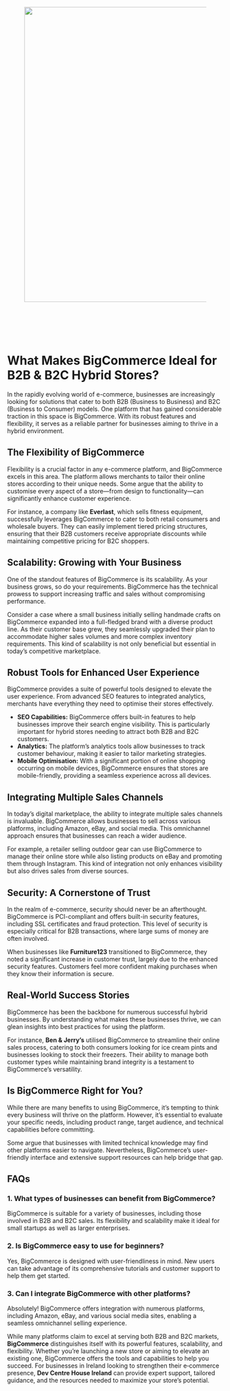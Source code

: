 
<div class="wp-block-columns alignwide is-layout-flex wp-container-core-columns-is-layout-8ba3830c wp-block-columns-is-layout-flex" style="margin-top:0;margin-bottom:0;padding-right:0;padding-left:0">
<div class="wp-block-column is-layout-flow wp-block-column-is-layout-flow" style="flex-basis:70%">
<div class="wp-block-group has-global-padding is-layout-constrained wp-block-group-is-layout-constrained"><figure class="alignwide wp-block-post-featured-image" style="padding-bottom:2vh;"><img alt="" class="attachment-post-thumbnail size-post-thumbnail wp-post-image" decoding="async" fetchpriority="high" height="686" sizes="(max-width: 1200px) 100vw, 1200px" src="https://www.devcentrehouse.eu/blogs/wp-content/uploads/2025/08/featured-1754397011541.jpg" srcset="https://www.devcentrehouse.eu/blogs/wp-content/uploads/2025/08/featured-1754397011541.jpg 1200w, https://www.devcentrehouse.eu/blogs/wp-content/uploads/2025/08/featured-1754397011541-300x172.jpg 300w, https://www.devcentrehouse.eu/blogs/wp-content/uploads/2025/08/featured-1754397011541-1024x585.jpg 1024w, https://www.devcentrehouse.eu/blogs/wp-content/uploads/2025/08/featured-1754397011541-768x439.jpg 768w" style="border-radius:0px;object-fit:cover;" width="1200"/></figure>
<h1 class="alignwide wp-block-post-title has-x-large-font-size">What Makes BigCommerce Ideal for B2B &amp; B2C Hybrid Stores?</h1>
<div aria-hidden="true" class="wp-block-spacer" style="height:var(--wp--preset--spacing--10)"></div>
</div>
<div class="wp-block-group has-global-padding is-layout-constrained wp-block-group-is-layout-constrained"><div class="entry-content alignwide wp-block-post-content has-global-padding is-layout-constrained wp-container-core-post-content-is-layout-a5dd074b wp-block-post-content-is-layout-constrained"><p>In the rapidly evolving world of e-commerce, businesses are increasingly looking for solutions that cater to both B2B (Business to Business) and B2C (Business to Consumer) models. One platform that has gained considerable traction in this space is BigCommerce. With its robust features and flexibility, it serves as a reliable partner for businesses aiming to thrive in a hybrid environment.</p>
<h2>The Flexibility of BigCommerce</h2>
<p>Flexibility is a crucial factor in any e-commerce platform, and BigCommerce excels in this area. The platform allows merchants to tailor their online stores according to their unique needs. Some argue that the ability to customise every aspect of a store—from design to functionality—can significantly enhance customer experience.</p>
<p>For instance, a company like <strong>Everlast</strong>, which sells fitness equipment, successfully leverages BigCommerce to cater to both retail consumers and wholesale buyers. They can easily implement tiered pricing structures, ensuring that their B2B customers receive appropriate discounts while maintaining competitive pricing for B2C shoppers.</p>
<h2>Scalability: Growing with Your Business</h2>
<p>One of the standout features of BigCommerce is its scalability. As your business grows, so do your requirements. BigCommerce has the technical prowess to support increasing traffic and sales without compromising performance.</p>
<p>Consider a case where a small business initially selling handmade crafts on BigCommerce expanded into a full-fledged brand with a diverse product line. As their customer base grew, they seamlessly upgraded their plan to accommodate higher sales volumes and more complex inventory requirements. This kind of scalability is not only beneficial but essential in today’s competitive marketplace.</p>
<h2>Robust Tools for Enhanced User Experience</h2>
<p>BigCommerce provides a suite of powerful tools designed to elevate the user experience. From advanced SEO features to integrated analytics, merchants have everything they need to optimise their stores effectively.</p>
<ul>
<li><strong>SEO Capabilities:</strong> BigCommerce offers built-in features to help businesses improve their search engine visibility. This is particularly important for hybrid stores needing to attract both B2B and B2C customers.</li>
<li><strong>Analytics:</strong> The platform’s analytics tools allow businesses to track customer behaviour, making it easier to tailor marketing strategies.</li>
<li><strong>Mobile Optimisation:</strong> With a significant portion of online shopping occurring on mobile devices, BigCommerce ensures that stores are mobile-friendly, providing a seamless experience across all devices.</li>
</ul>
<h2>Integrating Multiple Sales Channels</h2>
<p>In today’s digital marketplace, the ability to integrate multiple sales channels is invaluable. BigCommerce allows businesses to sell across various platforms, including Amazon, eBay, and social media. This omnichannel approach ensures that businesses can reach a wider audience.</p>
<p>For example, a retailer selling outdoor gear can use BigCommerce to manage their online store while also listing products on eBay and promoting them through Instagram. This kind of integration not only enhances visibility but also drives sales from diverse sources.</p>
<h2>Security: A Cornerstone of Trust</h2>
<p>In the realm of e-commerce, security should never be an afterthought. BigCommerce is PCI-compliant and offers built-in security features, including SSL certificates and fraud protection. This level of security is especially critical for B2B transactions, where large sums of money are often involved.</p>
<p>When businesses like <strong>Furniture123</strong> transitioned to BigCommerce, they noted a significant increase in customer trust, largely due to the enhanced security features. Customers feel more confident making purchases when they know their information is secure.</p>
<h2>Real-World Success Stories</h2>
<p>BigCommerce has been the backbone for numerous successful hybrid businesses. By understanding what makes these businesses thrive, we can glean insights into best practices for using the platform.</p>
<p>For instance, <strong>Ben &amp; Jerry’s</strong> utilised BigCommerce to streamline their online sales process, catering to both consumers looking for ice cream pints and businesses looking to stock their freezers. Their ability to manage both customer types while maintaining brand integrity is a testament to BigCommerce’s versatility.</p>
<h2>Is BigCommerce Right for You?</h2>
<p>While there are many benefits to using BigCommerce, it’s tempting to think every business will thrive on the platform. However, it’s essential to evaluate your specific needs, including product range, target audience, and technical capabilities before committing.</p>
<p>Some argue that businesses with limited technical knowledge may find other platforms easier to navigate. Nevertheless, BigCommerce’s user-friendly interface and extensive support resources can help bridge that gap.</p>
<h2>FAQs</h2>
<h3>1. What types of businesses can benefit from BigCommerce?</h3>
<p>BigCommerce is suitable for a variety of businesses, including those involved in B2B and B2C sales. Its flexibility and scalability make it ideal for small startups as well as larger enterprises.</p>
<h3>2. Is BigCommerce easy to use for beginners?</h3>
<p>Yes, BigCommerce is designed with user-friendliness in mind. New users can take advantage of its comprehensive tutorials and customer support to help them get started.</p>
<h3>3. Can I integrate BigCommerce with other platforms?</h3>
<p>Absolutely! BigCommerce offers integration with numerous platforms, including Amazon, eBay, and various social media sites, enabling a seamless omnichannel selling experience.</p>
<p>While many platforms claim to excel at serving both B2B and B2C markets, <strong data-end="146" data-start="131">BigCommerce</strong> distinguishes itself with its powerful features, scalability, and flexibility. Whether you’re launching a new store or aiming to elevate an existing one, BigCommerce offers the tools and capabilities to help you succeed. For businesses in Ireland looking to strengthen their e‑commerce presence, <strong data-end="471" data-start="443">Dev Centre House Ireland</strong> can provide expert support, tailored guidance, and the resources needed to maximize your store’s potential.</p>
</div></div>
</div>
<div class="wp-block-column is-layout-flow wp-block-column-is-layout-flow" style="flex-basis:30%"></div>
</div>
